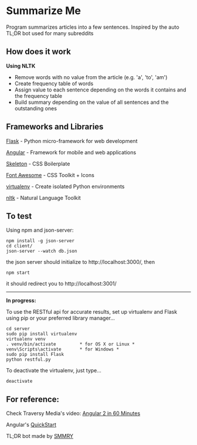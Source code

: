 # Summarize Me
Program summarizes articles into a few sentences. Inspired by the auto TL;DR bot used for many subreddits

## How does it work
**Using NLTK**
- Remove words with no value from the article (e.g. 'a', 'to', 'am')
- Create frequency table of words
- Assign value to each sentence depending on the words it contains and the frequency table
- Build summary depending on the value of all sentences and the outstanding ones

## Frameworks and Libraries

[Flask](http://flask.pocoo.org/) - Python micro-framework for web development

[Angular](https://angular.io/) - Framework for mobile and web applications

[Skeleton](http://getskeleton.com/) - CSS Boilerplate

[Font Awesome](http://fontawesome.io/) - CSS Toolkit + Icons

[virtualenv](https://virtualenv.pypa.io/en/stable/) - Create isolated Python environments

[nltk](http://www.nltk.org/) - Natural Language Toolkit

## To test

Using npm and json-server:
```
npm install -g json-server
cd client/
json-server --watch db.json
```
the json server should initialize to http://localhost:3000/, then
```
npm start
```
it should redirect you to http://localhost:3001/

______

**In progress:**

To use the RESTful api for accurate results, set up virtualenv and Flask using pip or your preferred library manager...
```
cd server
sudo pip install virtualenv
virtualenv venv
. venv/bin/activate         * for OS X or Linux *
venv\Scripts\activate       * for Windows *
sudo pip install Flask
python restful.py
```
To deactivate the virtualenv, just type...
```
deactivate
```

## For reference:

Check Traversy Media's video: [Angular 2 in 60 Minutes](https://www.youtube.com/watch?v=-zW1zHqsdyc)

Angular's [QuickStart](https://github.com/angular/quickstart)

TL;DR bot made by [SMMRY](http://smmry.com/)
